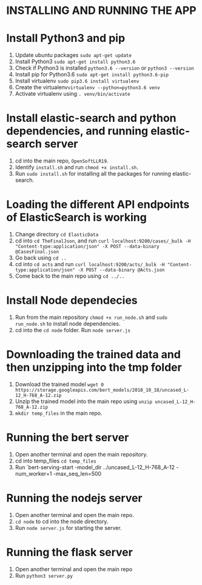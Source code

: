 # INSTALLING AND RUNNING THE APP

# Install Python3 and pip
1. Update ubuntu packages `sudo apt-get update` 
2. Install Python3 `sudo apt-get install python3.6`
3. Check if Python3 is installed `python3.6 --version` or `python3 --version`
4. Install pip for Python3.6 `sudo apt-get install python3.6-pip`
5. Install virtualenv `sudo pip3.6 install virtualenv`
6. Create the virtualenv`virtualenv --python=python3.6 venv` 
7. Activate virtualenv using `. venv/bin/activate`


# Install elastic-search and python dependencies, and running elastic-search server
1. cd into the main repo, `OpenSoftLLR19`.
2. Identify `install.sh` and run `chmod +x install.sh`.
3. Run `sudo install.sh` for installing all the packages for running elastic-search.


# Loading the different API endpoints of ElasticSearch is working
1. Change directory `cd ElasticData`
2. cd into `cd TheFinalJson`, and run `curl localhost:9200/cases/_bulk -H "Content-type:application/json" -X POST --data-binary @CasesFinal.json`
3. Go back using `cd ..`
4. cd into `cd acts` and run `curl localhost:9200/acts/_bulk -H "Content-type:application/json" -X POST --data-binary @Acts.json`
5. Come back to the main repo using `cd ../..`


# Install Node dependecies
1. Run from the main repository `chmod +x run_node.sh` and `sudo run_node.sh` to install node dependencies.
2. cd into the `cd node` folder. Run `node server.js`

# Downloading the trained data and then unzipping into the tmp folder
1. Download the trained model `wget 0 https://storage.googleapis.com/bert_models/2018_10_18/uncased_L-12_H-768_A-12.zip`
2. Unzip the trained model into the main repo using `unzip uncased_L-12_H-768_A-12.zip`
3. `mkdir temp_files` in the main repo.

# Running the bert server
1. Open another terminal and open the main repository.
2. cd into temp_files `cd temp_files`
3. Run `bert-serving-start -model_dir ../uncased_L-12_H-768_A-12 -num_worker=1 -max_seq_len=500

# Running the nodejs server
1. Open another terminal and open the main repo.
2. `cd node` to cd into the node directory. 
3. Run `node server.js` for starting the server.

# Running the flask server
1. Open another terminal and open the main repo
2. Run `python3 server.py`


